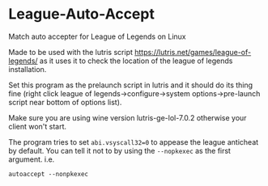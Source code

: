 # League-Auto-Accept
Match auto accepter for League of Legends on Linux

Made to be used with the lutris script https://lutris.net/games/league-of-legends/ as it uses it to check the location of the league of legends installation. 

Set this program as the prelaunch script in lutris and it should do its thing fine (right click league of legends->configure->system options->pre-launch script near bottom of options list). 

Make sure you are using wine version lutris-ge-lol-7.0.2 otherwise your client won't start.


The program tries to set `abi.vsyscall32=0` to appease the league anticheat by default. You can tell it not to by using the `--nopkexec` as the first argument. i.e. 

`autoaccept --nonpkexec`

